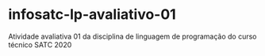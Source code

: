 # infosatc-lp-avaliativo-01
Atividade avaliativa 01 da disciplina de linguagem de programação do curso técnico SATC 2020
